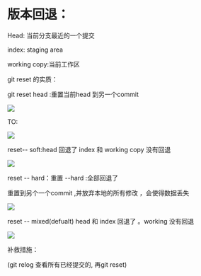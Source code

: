 # 版本回退：

Head: 当前分支最近的一个提交

index: staging area 

working copy:当前工作区





git reset 的实质：

git reset head :重置当前head 到另一个commit



![](https://images0.cnblogs.com/blog2015/737565/201505/182225251979460.png)

TO:

![](https://images0.cnblogs.com/blog2015/737565/201505/182229495415187.png)

reset-- soft:head 回退了 index 和 working copy 没有回退

![](https://images0.cnblogs.com/blog2015/737565/201505/182237338854646.png)



reset -- hard：重置  --hard :全部回退了

重置到另个一个commit ,并放弃本地的所有修改 ，会使得数据丢失

![](https://images0.cnblogs.com/blog2015/737565/201505/182238305101646.png)



reset -- mixed(defualt) head 和 index 回退了 。working 没有回退 

![](https://images0.cnblogs.com/blog2015/737565/201505/182238202609380.png)



补救措施：

(git relog 查看所有已经提交的, 再git reset)



